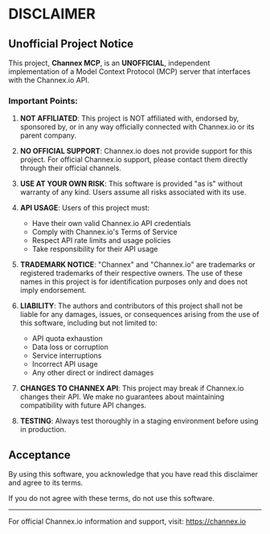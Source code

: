# DISCLAIMER

## Unofficial Project Notice

This project, **Channex MCP**, is an **UNOFFICIAL**, independent implementation of a Model Context Protocol (MCP) server that interfaces with the Channex.io API.

### Important Points:

1. **NOT AFFILIATED**: This project is NOT affiliated with, endorsed by, sponsored by, or in any way officially connected with Channex.io or its parent company.

2. **NO OFFICIAL SUPPORT**: Channex.io does not provide support for this project. For official Channex.io support, please contact them directly through their official channels.

3. **USE AT YOUR OWN RISK**: This software is provided "as is" without warranty of any kind. Users assume all risks associated with its use.

4. **API USAGE**: Users of this project must:
   - Have their own valid Channex.io API credentials
   - Comply with Channex.io's Terms of Service
   - Respect API rate limits and usage policies
   - Take responsibility for their API usage

5. **TRADEMARK NOTICE**: "Channex" and "Channex.io" are trademarks or registered trademarks of their respective owners. The use of these names in this project is for identification purposes only and does not imply endorsement.

6. **LIABILITY**: The authors and contributors of this project shall not be liable for any damages, issues, or consequences arising from the use of this software, including but not limited to:
   - API quota exhaustion
   - Data loss or corruption
   - Service interruptions
   - Incorrect API usage
   - Any other direct or indirect damages

7. **CHANGES TO CHANNEX API**: This project may break if Channex.io changes their API. We make no guarantees about maintaining compatibility with future API changes.

8. **TESTING**: Always test thoroughly in a staging environment before using in production.

## Acceptance

By using this software, you acknowledge that you have read this disclaimer and agree to its terms.

If you do not agree with these terms, do not use this software.

---

For official Channex.io information and support, visit: https://channex.io
